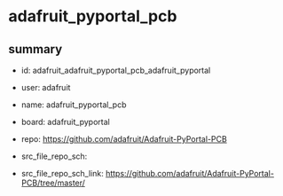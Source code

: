 # adafruit_pyportal_pcb
 
## summary 
* id: adafruit_adafruit_pyportal_pcb_adafruit_pyportal
* user: adafruit
* name: adafruit_pyportal_pcb
* board: adafruit_pyportal
* repo: https://github.com/adafruit/Adafruit-PyPortal-PCB



* src_file_repo_sch: 
* src_file_repo_sch_link: https://github.com/adafruit/Adafruit-PyPortal-PCB/tree/master/






